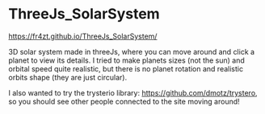 # ThreeJs_SolarSystem
https://fr4zt.github.io/ThreeJs_SolarSystem/

3D solar system made in threeJs, where you can move around and click a planet to view its details. I tried to make planets sizes (not the sun) and orbital speed quite realistic, but there is no planet rotation and realistic orbits shape (they are just circular).

I also wanted to try the trysterio library: https://github.com/dmotz/trystero, so you should see other people connected to the site moving around!


